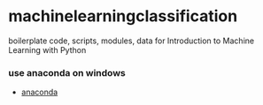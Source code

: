 # machinelearningclassification
boilerplate code, scripts, modules, data for Introduction to Machine Learning with Python


### use anaconda on windows
* [anaconda]("https://www.anaconda.com/")